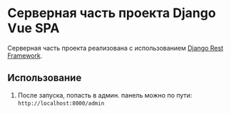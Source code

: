 # Серверная часть проекта Django Vue SPA 

Серверная часть проекта реализована с использованием [Django Rest Framework](https://www.django-rest-framework.org/).

## Использование

1. После запуска, попасть в админ. панель можно по пути:   
   ```http://localhost:8000/admin```  
